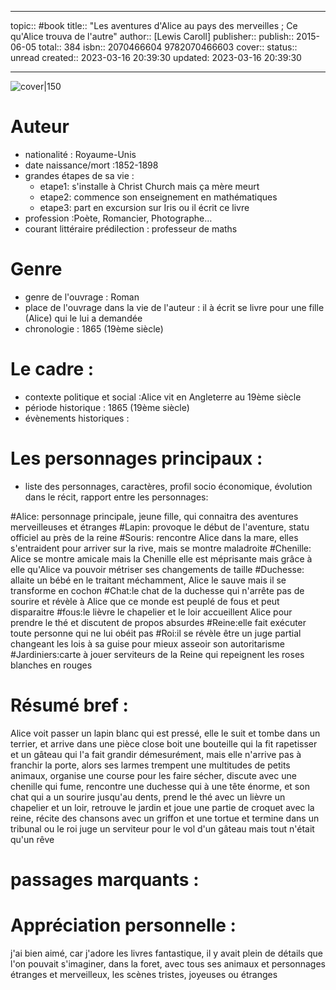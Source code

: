 

---
topic:: #book
title:: "Les aventures d'Alice au pays des merveilles ; Ce qu'Alice trouva de l'autre"
author:: [Lewis Caroll]
publisher:: 
publish:: 2015-06-05
total:: 384
isbn:: 2070466604 9782070466603
cover:: 
status:: unread
created:: 2023-03-16 20:39:30
updated: 2023-03-16 20:39:30

---

![cover|150]()

# Auteur
- nationalité : Royaume-Unis
- date naissance/mort :1852-1898
- grandes étapes de sa vie :
	- etape1: s'installe à Christ Church mais ça mère meurt
	- etape2: commence son enseignement en mathématiques
	- etape3: part en excursion sur Iris ou il écrit ce livre 
- profession :Poète, Romancier, Photographe…
- courant littéraire prédilection : professeur de maths

# Genre 
- genre de l'ouvrage : Roman
- place de l'ouvrage dans la vie de l'auteur : il à écrit se livre pour une fille (Alice) qui le lui a demandée
- chronologie : 1865 (19ème siècle)

# Le cadre :
- contexte politique et social :Alice vit en Angleterre au 19ème siècle
- période historique : 1865 (19ème siècle)
- évènements historiques :


# Les personnages principaux :

- liste des personnages, caractères, profil socio économique, évolution dans le récit, rapport entre les personnages:

#Alice: personnage principale, jeune fille, qui connaitra des aventures merveilleuses et étranges
#Lapin: provoque le début de l'aventure, statu officiel au près de la reine
#Souris: rencontre Alice dans la mare, elles s'entraident pour arriver sur la rive, mais se montre maladroite
#Chenille: Alice se montre amicale mais la Chenille elle est méprisante mais grâce à elle qu'Alice va pouvoir métriser ses                                 changements de taille
#Duchesse: allaite un bébé en le traitant méchamment, Alice le sauve mais il se transforme en cochon 
#Chat:le chat de la duchesse qui n'arrête pas de sourire et révèle à Alice que ce monde est peuplé de fous et peut disparaitre
#fous:le lièvre le chapelier et le loir accueillent Alice pour prendre le thé et discutent de propos absurdes
#Reine:elle fait exécuter toute personne qui ne lui obéit pas
#Roi:il se révèle être un juge partial changeant les lois à sa guise pour mieux asseoir son autoritarisme
#Jardiniers:carte à jouer serviteurs de la Reine qui repeignent les roses blanches en rouges 

# Résumé bref :
Alice voit passer un lapin blanc qui est pressé, elle le suit et tombe dans un terrier, et arrive dans une pièce close
boit une bouteille qui la fit rapetisser et un gâteau qui l'a fait grandir démesurément, mais elle n'arrive pas à franchir la porte, alors ses larmes trempent une multitudes de petits animaux, organise une course pour les faire sécher, discute avec une chenille qui fume, rencontre une duchesse qui à une tête énorme, et son chat qui a un sourire jusqu'au dents, prend le thé avec un lièvre un chapelier et un loir, retrouve le jardin et joue une partie de croquet avec la reine, récite des chansons avec un griffon et une tortue et termine dans un tribunal ou le roi juge un serviteur pour le vol d'un gâteau
mais tout n'était qu'un rêve

# passages marquants :


# Appréciation personnelle :

j'ai bien aimé, car j'adore les livres fantastique, il y avait plein de détails que l'on pouvait s'imaginer, dans la foret, avec tous ses animaux et personnages étranges et merveilleux, les scènes tristes, joyeuses ou étranges 



